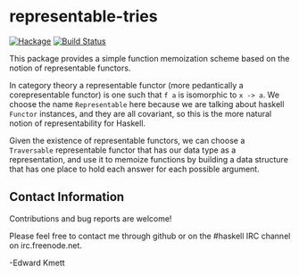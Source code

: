 representable-tries
===================

[![Hackage](https://img.shields.io/hackage/v/representable-functors.svg)](https://hackage.haskell.org/package/representable-functors) [![Build Status](https://secure.travis-ci.org/ekmett/representable-functors.png?branch=master)](http://travis-ci.org/ekmett/representable-functors)

This package provides a simple function memoization scheme based on the notion of representable functors.

In category theory a representable functor (more pedantically a corepresentable functor) is one such that `f a` is isomorphic to `x -> a`. We choose the name `Representable` here because we are talking about haskell `Functor` instances, and they are all covariant, so this is the more natural notion of representability for Haskell.

Given the existence of representable functors, we can choose a `Traversable` representable functor that has our data type as a representation, and use it to memoize functions by building
a data structure that has one place to hold each answer for each possible argument.

Contact Information
-------------------

Contributions and bug reports are welcome!

Please feel free to contact me through github or on the #haskell IRC channel on irc.freenode.net.

-Edward Kmett
